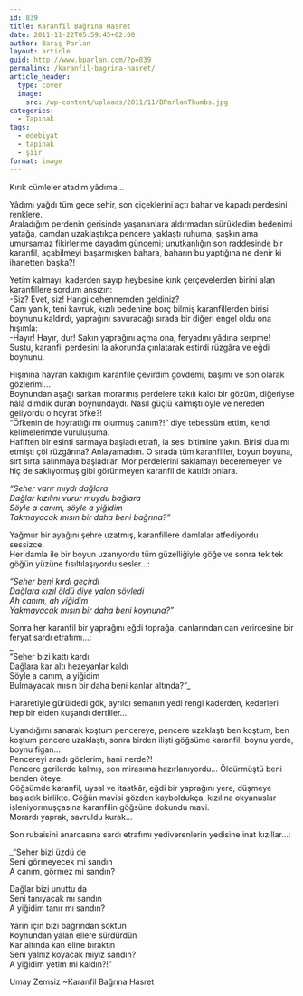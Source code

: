 ```yaml
---
id: 839
title: Karanfil Bağrına Hasret
date: 2011-11-22T05:59:45+02:00
author: Barış Parlan
layout: article
guid: http://www.bparlan.com/?p=839
permalink: /karanfil-bagrina-hasret/
article_header:
  type: cover
  image:
    src: /wp-content/uploads/2011/11/BParlanThumbs.jpg
categories:
  - Tapınak
tags:
  - edebiyat
  - tapinak
  - şiir
format: image
---
```


Kırık cümleler atadım yâdıma&#8230;

Yâdımı yağdı tüm gece şehir, son çiçeklerini açtı bahar ve kapadı perdesini renklere.  
Araladığım perdenin gerisinde yaşananlara aldırmadan sürükledim bedenimi yatağa, camdan uzaklaştıkça pencere yaklaştı ruhuma, şaşkın ama umursamaz fikirlerime dayadım güncemi; unutkanlığın son raddesinde bir karanfil, açabilmeyi başarmışken bahara, baharın bu yaptığına ne denir ki ihanetten başka?!

Yetim kalmayı, kaderden sayıp heybesine kırık çerçevelerden birini alan karanfillere sordum ansızın:  
-Siz? Evet, siz! Hangi cehennemden geldiniz?  
Canı yanık, teni kavruk, kızılı bedenine borç bilmiş karanfillerden birisi boynunu kaldırdı, yaprağını savuracağı sırada bir diğeri engel oldu ona hışımla:  
-Hayır! Hayır, dur! Sakın yaprağını açma ona, feryadını yâdına serpme!  
Sustu, karanfil perdesini la akorunda çınlatarak estirdi rüzgâra ve eğdi boynunu.

Hışmına hayran kaldığım karanfile çevirdim gövdemi, başımı ve son olarak gözlerimi&#8230;  
Boynundan aşağı sarkan morarmış perdelere takılı kaldı bir gözüm, diğeriyse hâlâ dimdik duran boynundaydı. Nasıl güçlü kalmıştı öyle ve nereden geliyordu o hoyrat öfke?!  
&#8220;Öfkenin de hoyratlığı mı olurmuş canım?!&#8221; diye tebessüm ettim, kendi kelimelerimde vuruluşuma.  
Hafiften bir esinti sarmaya başladı etrafı, la sesi bitimine yakın. Birisi dua mı etmişti çöl rüzgârına? Anlayamadım. O sırada tüm karanfiller, boyun boyuna, sırt sırta salınmaya başladılar. Mor perdelerini saklamayı beceremeyen ve hiç de saklıyormuş gibi görünmeyen karanfil de katıldı onlara.

_&#8220;Seher varır mıydı dağlara  
Dağlar kızılını vurur muydu bağlara  
Söyle a canım, söyle a yiğidim  
Takmayacak mısın bir daha beni bağrına?&#8221;_

Yağmur bir ayağını şehre uzatmış, karanfillere damlalar atfediyordu sessizce.  
Her damla ile bir boyun uzanıyordu tüm güzelliğiyle göğe ve sonra tek tek göğün yüzüne fısıltılaşıyordu sesler&#8230;:

_&#8220;Seher beni kırdı geçirdi  
Dağlara kızıl öldü diye yalan söyledi  
Ah canım, ah yiğidim  
Yakmayacak mısın bir daha beni koynuna?&#8221;_

Sonra her karanfil bir yaprağını eğdi toprağa, canlarından can verircesine bir feryat sardı etrafımı&#8230;:  
_  
&#8220;Seher bizi kattı kardı  
Dağlara kar altı hezeyanlar kaldı  
Söyle a canım, a yiğidim  
Bulmayacak mısın bir daha beni kanlar altında?&#8221;_

Hararetiyle gürüldedi gök, ayrıldı semanın yedi rengi kaderden, kederleri hep bir elden kuşandı dertliler&#8230;

Uyandığımı sanarak koştum pencereye, pencere uzaklaştı ben koştum, ben koştum pencere uzaklaştı, sonra birden ilişti göğsüme karanfil, boynu yerde, boynu figan&#8230;  
Pencereyi aradı gözlerim, hani nerde?!  
Pencere gerilerde kalmış, son mirasıma hazırlanıyordu&#8230; Öldürmüştü beni benden öteye.  
Göğsümde karanfil, uysal ve itaatkâr, eğdi bir yaprağını yere, düşmeye başladık birlikte. Göğün mavisi gözden kayboldukça, kızılına okyanuslar işleniyormuşçasına karanfilin göğsüne dokundu mavi.  
Morardı yaprak, savruldu kurak&#8230;

Son rubaisini anarcasına sardı etrafımı yediverenlerin yedisine inat kızıllar&#8230;:

_&#8220;Seher bizi üzdü de  
Seni görmeyecek mi sandın  
A canım, görmez mi sandın?</p> 

Dağlar bizi unuttu da  
Seni tanıyacak mı sandın  
A yiğidim tanır mı sandın?

Yârin için bizi bağrından söktün  
Koynundan yalan ellere sürdürdün  
Kar altında kan eline bıraktın  
Seni yalnız koyacak mıyız sandın?  
A yiğidim yetim mi kaldın?!&#8221;</em>

Umay Zemsiz ~Karanfil Bağrına Hasret
